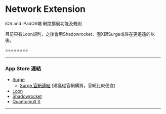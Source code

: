 # Network Extension
iOS and iPadOS端 網路擴展功能及規則

目前只有Loon規則，之後會用Shadowrocket，圈X跟Surge或許在更遙遠的以後。

========

----------------
### App Store 連結
- [Surge](https://apps.apple.com/app/surge-4/id1442620678)
  - [Surge 官網連結](https://nssurge.com/) (建議從官網購買，官網比較便宜)
- [Loon](https://apps.apple.com/app/loon/id1373567447)
- [Shadowrocket](https://apps.apple.com/app/shadowrocket/id932747118)
- [Quantumult X](https://apps.apple.com/app/quantumult-x/id1443988620)

----------------
